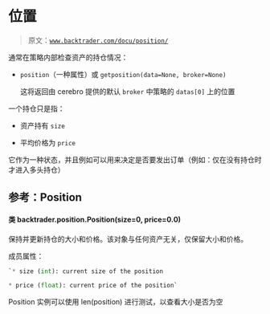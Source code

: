 # 位置

> 原文：[`www.backtrader.com/docu/position/`](https://www.backtrader.com/docu/position/)

通常在策略内部检查资产的持仓情况：

+   `position`（一种属性）或 `getposition(data=None, broker=None)`

    这将返回由 cerebro 提供的默认 `broker` 中策略的 `datas[0]` 上的位置

一个持仓只是指：

+   资产持有 `size`

+   平均价格为 `price`

它作为一种状态，并且例如可以用来决定是否要发出订单（例如：仅在没有持仓时才进入多头持仓）

## 参考：Position

#### 类 backtrader.position.Position(size=0, price=0.0)

保持并更新持仓的大小和价格。该对象与任何资产无关，仅保留大小和价格。

成员属性：

```py
`* size (int): current size of the position

* price (float): current price of the position` 
```

Position 实例可以使用 len(position) 进行测试，以查看大小是否为空
